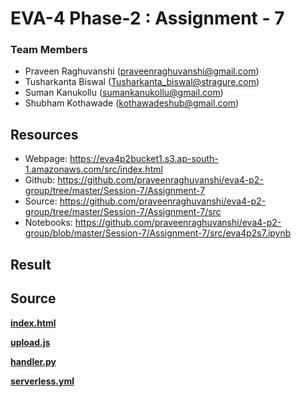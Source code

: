 # EVA-4 Phase-2 : Assignment - 7

### Team Members

- Praveen Raghuvanshi (praveenraghuvanshi@gmail.com)
- Tusharkanta Biswal (Tusharkanta_biswal@stragure.com)
- Suman Kanukollu (sumankanukollu@gmail.com)
- Shubham Kothawade (kothawadeshub@gmail.com)

## Resources

- Webpage: https://eva4p2bucket1.s3.ap-south-1.amazonaws.com/src/index.html
- Github: https://github.com/praveenraghuvanshi/eva4-p2-group/tree/master/Session-7/Assignment-7
- Source: https://github.com/praveenraghuvanshi/eva4-p2-group/tree/master/Session-7/Assignment-7/src
- Notebooks: https://github.com/praveenraghuvanshi/eva4-p2-group/blob/master/Session-7/Assignment-7/src/eva4p2s7.ipynb

## Result



## Source

**[index.html](src/index.html)**

**[upload.js](src/js/upload.js)**

**[handler.py](src/serverless/handler.py)**

**[serverless.yml](src/serverless/serverless.yml)**

